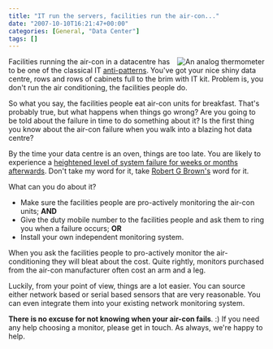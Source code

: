```yaml
---
title: "IT run the servers, facilities run the air-con..."
date: "2007-10-10T16:21:47+00:00"
categories: [General, "Data Center"]
tags: []
---
```


<img src="/image/uploads/2007/10/thermometer.jpg" alt="An analog thermometer" style="border-left: 4px solid white" align="right" />

Facilities running the air-con in a datacentre  has to be one of the classical IT <a href="http://en.wikipedia.org/wiki/Anti-pattern">anti-patterns</a>. You've got your nice shiny data centre, rows and rows of cabinets full to the brim with IT kit. Problem is, you don't run the air conditioning, the facilities people do.

So what you say, the facilities people eat air-con units for breakfast. That's probably true, but what happens when things go wrong? Are you going to be told about the failure in time to do something about it? Is the first thing you know about the air-con failure when you walk into a blazing hot data centre?

By the time your data centre is an oven, things are too late. You are likely to experience a <a href="http://www.openxtra.co.uk/articles/skimp_server_room_ac.php">heightened level of system failure for weeks or months afterwards</a>.  Don't take my word for it, take <a href="http://www.phy.duke.edu/~rgb/">Robert G Brown's</a> word for it.

What can you do about it?
<ul>
	<li>Make sure the facilities people are pro-actively monitoring the air-con units; <strong>AND</strong></li>
	<li>Give the duty mobile number to the facilities people and ask them to ring you when a failure occurs; <strong>OR</strong></li>
	<li>Install your own independent monitoring system.</li>
</ul>
When you ask the facilities people to pro-actively monitor the air-conditioning they will bleat about the cost. Quite rightly, monitors purchased from the air-con manufacturer often cost an arm and a leg.

Luckily, from your point of view,  things are a lot easier. You can source either network based or serial based sensors that are very reasonable. You can even integrate them into your existing network monitoring system.

<strong>There is no excuse for not knowing when your air-con fails</strong>. :) If you need any help choosing a monitor, please get in touch. As always, we're happy to help.
